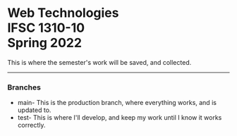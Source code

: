 
# Web Technologies<br>IFSC 1310-10<br>Spring 2022

This is where the semester's work will be saved, and collected.<br>


***

### Branches

- main- This is the production branch, where everything works, and is updated to.
- test- This is where I'll develop, and keep my work until I know it works correctly.

